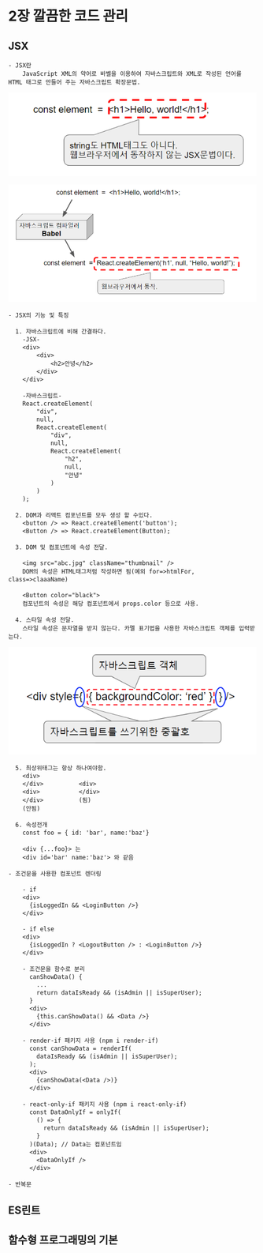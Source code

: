 # 2장 깔끔한 코드 관리

## JSX

    - JSX란
        JavaScript XML의 약어로 바벨을 이용하여 자바스크립트와 XML로 작성된 언어를 HTML 태그로 만들어 주는 자바스크립트 확장문법.  
![](/images/0115/1.PNG)  
  
![](/images/0115/2.PNG)

    - JSX의 기능 및 특징  
      
      1. 자바스크립트에 비해 간결하다.
        -JSX-
        <div>
            <div>
                <h2>안녕</h2>
            </div>
        </div>

        -자바스크립트-
        React.createElement(
            "div",
            null,
            React.createElement(
                "div",
                null,
                React.createElement(
                    "h2",
                    null,
                    "안녕"
                )
            )
        );

      2. DOM과 리액트 컴포넌트를 모두 생성 할 수있다.  
        <button /> => React.createElement('button');
        <Button /> => React.createElement(Button);
      
      3. DOM 및 컴포넌트에 속성 전달.
      
        <img src="abc.jpg" className="thumbnail" />
        DOM의 속성은 HTML태그처럼 작성하면 됨(예외 for=>htmlFor, class=>claaaName)  

        <Button color="black">
        컴포넌트의 속성은 해당 컴포넌트에서 props.color 등으로 사용.
        
      4. 스타일 속성 전달.
        스타일 속성은 문자열을 받지 않는다. 카멜 표기법을 사용한 자바스크립트 객체를 입력받는다.
![](/images/0115/3.PNG)

      5. 최상위태그는 항상 하나여야함.
        <div>           
        </div>          <div>
        <div>           </div>
        </div>          (됨)
        (안됨)

      6. 속성전개
        const foo = { id: 'bar', name:'baz'}

        <div {...foo}> 는 
        <div id='bar' name:'baz'> 와 같음

    - 조건문을 사용한 컴포넌트 렌더링
        
        - if
        <div>
          {isLoggedIn && <LoginButton />}
        </div>

        - if else
        <div>
          {isLoggedIn ? <LogoutButton /> : <LoginButton />}
        </div>

        - 조건문을 함수로 분리
          canShowData() {
            ...
            return dataIsReady && (isAdmin || isSuperUser);
          }
          <div>
            {this.canShowData() && <Data />}
          </div>

        - render-if 패키지 사용 (npm i render-if)
          const canShowData = renderIf(
            dataIsReady && (isAdmin || isSuperUser);
          );
          <div>
            {canShowData(<Data />)}
          </div>
        
        - react-only-if 패키지 사용 (npm i react-only-if)
          const DataOnlyIf = onlyIf(
            () => {
              return dataIsReady && (isAdmin || isSuperUser);
            }
          )(Data); // Data는 컴포넌트임
          <div>
            <DataOnlyIf />
          </div>
    
    - 반복문
        


  
## ES린트

## 함수형 프로그래밍의 기본
